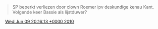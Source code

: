 > SP beperkt verliezen door clown Roemer ipv deskundige kenau Kant\. Volgende keer Bassie als lijstduwer?

<img src="../../media/tweet.ico" width="12" /> [Wed Jun 09 20:16:13 +0000 2010](https://twitter.com/DromerDenker/status/15799624868)